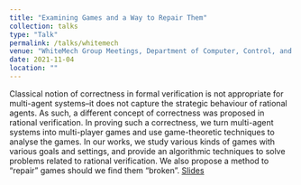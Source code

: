 ```yaml
---
title: "Examining Games and a Way to Repair Them"
collection: talks
type: "Talk"
permalink: /talks/whitemech
venue: "WhiteMech Group Meetings, Department of Computer, Control, and Management Engineering, Sapienza University of Rome"
date: 2021-11-04
location: ""
---
```


Classical notion of correctness in formal verification is not appropriate for multi-agent systems–it does not capture the strategic behaviour of rational agents. As such, a different concept of correctness was proposed in rational verification. In proving such a correctness, we turn multi-agent systems into multi-player games and use game-theoretic techniques to analyse the games. In our works, we study various kinds of games with various goals and settings, and provide an algorithmic techniques to solve problems related to rational verification. We also propose a method to “repair” games should we find them “broken”.
[Slides](https://valvestate.github.io/files/whitemech.pdf)
